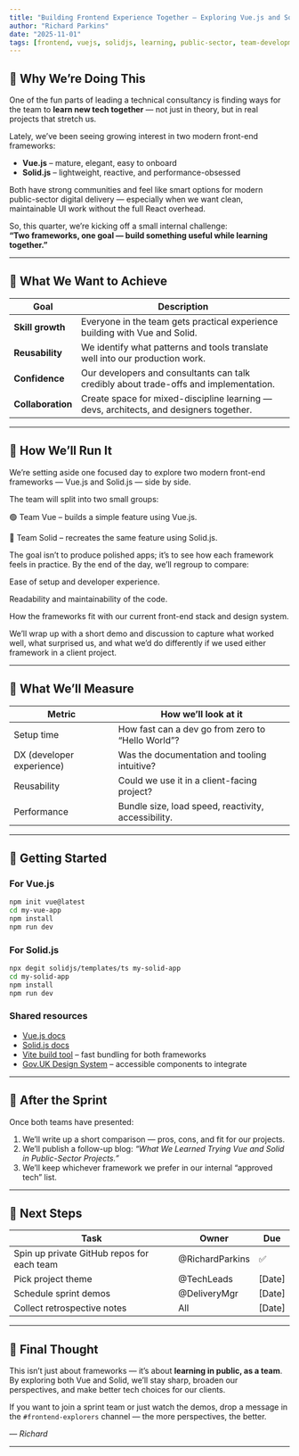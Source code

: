 ```yaml
---
title: "Building Frontend Experience Together — Exploring Vue.js and Solid.js"
author: "Richard Parkins"
date: "2025-11-01"
tags: [frontend, vuejs, solidjs, learning, public-sector, team-development]
---
```


## 👋 Why We’re Doing This

One of the fun parts of leading a technical consultancy is finding ways for the team to **learn new tech together** — not just in theory, but in real projects that stretch us.

Lately, we’ve been seeing growing interest in two modern front-end frameworks:

- **Vue.js** – mature, elegant, easy to onboard  
- **Solid.js** – lightweight, reactive, and performance-obsessed

Both have strong communities and feel like smart options for modern public-sector digital delivery — especially when we want clean, maintainable UI work without the full React overhead.

So, this quarter, we’re kicking off a small internal challenge:  
**“Two frameworks, one goal — build something useful while learning together.”**

---

## 🎯 What We Want to Achieve

| Goal | Description |
|------|--------------|
| **Skill growth** | Everyone in the team gets practical experience building with Vue and Solid. |
| **Reusability** | We identify what patterns and tools translate well into our production work. |
| **Confidence** | Our developers and consultants can talk credibly about trade-offs and implementation. |
| **Collaboration** | Create space for mixed-discipline learning — devs, architects, and designers together. |

---

## 🧩 How We’ll Run It

We’re setting aside one focused day to explore two modern front-end frameworks — Vue.js and Solid.js — side by side.

The team will split into two small groups:

🟢 Team Vue – builds a simple feature using Vue.js.

🔵 Team Solid – recreates the same feature using Solid.js.

The goal isn’t to produce polished apps; it’s to see how each framework feels in practice. By the end of the day, we’ll regroup to compare:

Ease of setup and developer experience.

Readability and maintainability of the code.

How the frameworks fit with our current front-end stack and design system.

We’ll wrap up with a short demo and discussion to capture what worked well, what surprised us, and what we’d do differently if we used either framework in a client project.

---

## 🧠 What We’ll Measure

| Metric | How we’ll look at it |
|--------|----------------------|
| Setup time | How fast can a dev go from zero to “Hello World”? |
| DX (developer experience) | Was the documentation and tooling intuitive? |
| Reusability | Could we use it in a client-facing project? |
| Performance | Bundle size, load speed, reactivity, accessibility. |

---

## 🧰 Getting Started

### For Vue.js
```bash
npm init vue@latest
cd my-vue-app
npm install
npm run dev
````

### For Solid.js

```bash
npx degit solidjs/templates/ts my-solid-app
cd my-solid-app
npm install
npm run dev
```

### Shared resources

* [Vue.js docs](https://vuejs.org/guide/introduction.html)
* [Solid.js docs](https://www.solidjs.com/guides/getting-started)
* [Vite build tool](https://vitejs.dev/) – fast bundling for both frameworks
* [Gov.UK Design System](https://design-system.service.gov.uk/) – accessible components to integrate

---

## 💬 After the Sprint

Once both teams have presented:

1. We’ll write up a short comparison — pros, cons, and fit for our projects.
2. We’ll publish a follow-up blog: *“What We Learned Trying Vue and Solid in Public-Sector Projects.”*
3. We’ll keep whichever framework we prefer in our internal “approved tech” list.

---

## 🧩 Next Steps

| Task                                       | Owner           | Due    |
| ------------------------------------------ | --------------- | ------ |
| Spin up private GitHub repos for each team | @RichardParkins | ✅      |
| Pick project theme                         | @TechLeads      | [Date] |
| Schedule sprint demos                      | @DeliveryMgr    | [Date] |
| Collect retrospective notes                | All             | [Date] |

---

## 🚀 Final Thought

This isn’t just about frameworks — it’s about **learning in public, as a team**.
By exploring both Vue and Solid, we’ll stay sharp, broaden our perspectives, and make better tech choices for our clients.

If you want to join a sprint team or just watch the demos, drop a message in the `#frontend-explorers` channel — the more perspectives, the better.

— *Richard*

---